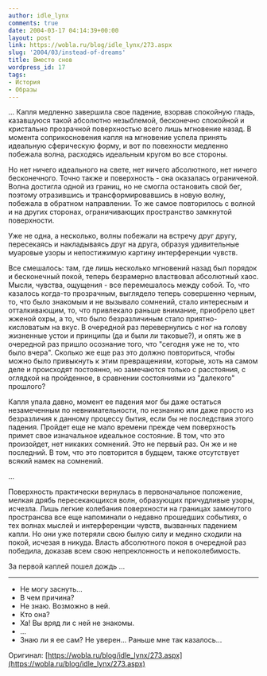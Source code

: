 ```yaml
---
author: idle_lynx
comments: true
date: 2004-03-17 04:14:39+00:00
layout: post
link: https://wobla.ru/blog/idle_lynx/273.aspx
slug: '2004/03/instead-of-dreams'
title: Вместо снов
wordpress_id: 17
tags:
- История
- Образы
---
```


...
Капля медленно завершила свое падение, взорвав спокойную гладь, казавшуюся такой абсолютно незыблемой, бесконечно спокойной и кристально прозрачной поверхностью всего лишь мгновение назад. В момента соприкосновения капля на мгновение успела принять идеальную сферическую форму, и вот по повехности медленно побежала волна, расходясь идеальным кругом во все стороны.

Но нет ничего идеального на свете, нет ничего абсолютного, нет ничего бесконечного. Точно также и поверхность - она оказалась ограниченой. Волна достигла одной из границ, но не смогла остановить свой бег, поэтому отразившись и трансформировавшись в новую волну, побежала в обратном направлении. То же самое повторилось с волной и на других сторонах, ограничивающих пространство замкнутой поверхности.

Уже не одна, а несколько, волны побежали на встречу друг другу, пересекаясь и накладываясь друг на друга, образуя удивительные муаровые узоры и непостижимую картину интерференции чувств.

Все смешалось: там, где лишь несколько мгновений назад был порядок и бесконечный покой, теперь безрамерно властвовал абсолютный хаос. Мысли, чувства, ощущения - все перемешалось между собой. То, что казалось когда-то прозрачным, выглядело теперь совершенно черным, то, что было знакомым и не вызывало сомнений, стало интересным и отталкивающим, то, что привлекало раньше внимание, приобрело цвет жженой охры, а то, что было безразличиным стало приятно-кисловатым на вкус. В очередной раз перевернулись с ног на голову жизненные устои и принципы (да и были ли таковые?), и опять же в очередной раз пришло осознание того, что "сегодня уже не то, что было вчера". Сколько же еще раз это должно повториться, чтобы можно было привыкнуть к этим превращениям, которые, хоть на самом деле и происходят постоянно, но замечаются только с расстояния, с оглядкой на пройденное, в сравнении состояниями из "далекого" прошлого?

Капля упала давно, момент ее падения мог бы даже остаться незамеченным по невнимательности, по незнанию или даже просто из безразличия к данному процессу бытия, если бы не последствия этого падения. Пройдет еще не мало времени прежде чем поверхность примет свое изначальное идеальное состояние. В том, что это произойдет, нет никаких сомнений. Это не первый раз. Он же и не последний. В том, что это повторится в будщем, также отсутствует всякий намек на сомнений.

...

Поверхность практически вернулась в первоначальное положение, мелкая дрябь пересекающихся волн, образующих причудливые узоры, исчезла. Лишь легкие колебания поверхности на границах замкнутого пространсва все еще напоминали о недавно прошедших событиях, о тех волнах мыслей и интерференции чувств, вызванных падением капли. Но они уже потеряли свою былую силу и меднно сходили на покой, исчезая в никуда. Власть абсолютного покоя в очередной раз победила, доказав всем свою непреклонность и непоколебимость.

За первой каплей пошел дождь
...

* * *

- Не могу заснуть...
- В чем причина?
- Не знаю. Возможно в ней.
- Кто она?
- Ха! Вы вряд ли с ней не знакомы.
- ...
- Знаю ли я ее сам? Не уверен... Раньше мне так казалось...

Оригинал: [https://wobla.ru/blog/idle_lynx/273.aspx](https://wobla.ru/blog/idle_lynx/273.aspx)
